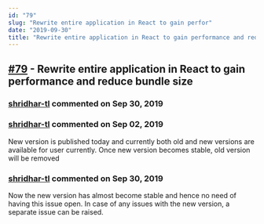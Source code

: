 ```yaml
---
id: "79"
slug: "Rewrite entire application in React to gain perfor"
date: "2019-09-30"
title: "Rewrite entire application in React to gain performance and reduce bundle size"
---
```



## [#79](https://github.com/shridhar-tl/jira-assistant/issues/79) - Rewrite entire application in React to gain performance and reduce bundle size

### [shridhar-tl](https://github.com/shridhar-tl) commented on Sep 30, 2019



### [shridhar-tl](https://github.com/shridhar-tl) commented on Sep 02, 2019

New version is published today and currently both old and new versions are available for user currently. Once new version becomes stable, old version will be removed

### [shridhar-tl](https://github.com/shridhar-tl) commented on Sep 30, 2019

Now the new version has almost become stable and hence no need of having this issue open. In case of any issues with the new version, a separate issue can be raised.
